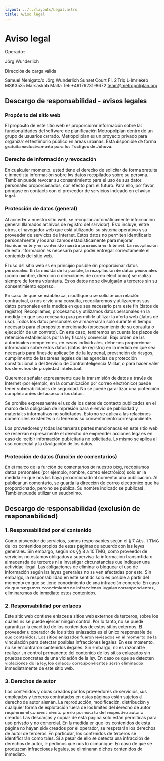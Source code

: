 ```yaml
---
layout: ../../layouts/Legal.astro
title: Aviso legal
---
```


# Aviso legal

Operador:

Jörg Wunderlich

Dirección de carga válida

Samuel Menigatc/o Jörg Wunderlich
Sunset Court Fl. 2
Triq L-Imriekeb
MSK3535 Marsaskala
Malta
Tel: +4917623198672
[team@metropoliplan.org](mailto:team@metropoliplan.org)

## Descargo de responsabilidad - avisos legales

### Propósito del sitio web

El propósito de este sitio web es proporcionar información sobre las funcionalidades del software de planificación Metropoliplan dentro de un grupo de usuarios cerrado. Metropoliplan es un proyecto privado para organizar el testimonio público en áreas urbanas. Está disponible de forma gratuita exclusivamente para los Testigos de Jehová.

### Derecho de información y revocación

En cualquier momento, usted tiene el derecho de solicitar de forma gratuita e inmediata información sobre los datos recopilados sobre su persona. También puede revocar su consentimiento para el uso de sus datos personales proporcionados, con efecto para el futuro. Para ello, por favor, póngase en contacto con el proveedor de servicios indicado en el aviso legal.

### Protección de datos (general)

Al acceder a nuestro sitio web, se recopilan automáticamente información general (llamados archivos de registro del servidor). Esto incluye, entre otros, el navegador web que está utilizando, su sistema operativo y su proveedor de servicios de Internet. Estos datos no permiten identificarlo personalmente y los analizamos estadísticamente para mejorar técnicamente y en contenido nuestra presencia en Internet. La recopilación de esta información es necesaria para poder entregar correctamente el contenido del sitio web.

El uso del sitio web es en principio posible sin proporcionar datos personales. En la medida de lo posible, la recopilación de datos personales (como nombre, dirección o direcciones de correo electrónico) se realiza siempre de forma voluntaria. Estos datos no se divulgarán a terceros sin su consentimiento expreso.

En caso de que se establezca, modifique o se solicite una relación contractual, o nos envíe una consulta, recopilaremos y utilizaremos sus datos personales en la medida en que sea necesario para este fin (datos de registro). Recopilamos, procesamos y utilizamos datos personales en la medida en que sea necesario para permitirle utilizar la oferta web (datos de uso). Todos los datos personales se almacenarán solo durante el tiempo necesario para el propósito mencionado (procesamiento de su consulta o ejecución de un contrato). En este caso, tendremos en cuenta los plazos de retención establecidos por la ley fiscal y comercial. Bajo orden de las autoridades competentes, en casos individuales, debemos proporcionar información sobre estos datos (datos de registro) en la medida en que sea necesario para fines de aplicación de la ley penal, prevención de riesgos, cumplimiento de las tareas legales de las agencias de protección constitucional o del Servicio de Contrainteligencia Militar, o para hacer valer los derechos de propiedad intelectual.

Queremos señalar expresamente que la transmisión de datos a través de Internet (por ejemplo, en la comunicación por correo electrónico) puede tener vulnerabilidades de seguridad. No se puede garantizar una protección completa antes del acceso a los datos.

Se prohíbe expresamente el uso de los datos de contacto publicados en el marco de la obligación de impresión para el envío de publicidad y materiales informativos no solicitados. Esto no se aplica a las relaciones comerciales existentes o si tenemos su consentimiento correspondiente.

Los proveedores y todas las terceras partes mencionadas en este sitio web se reservan expresamente el derecho de emprender acciones legales en caso de recibir información publicitaria no solicitada. Lo mismo se aplica al uso comercial y la divulgación de los datos.

### Protección de datos (función de comentarios)

En el marco de la función de comentarios de nuestro blog, recopilamos datos personales (por ejemplo, nombre, correo electrónico) solo en la medida en que nos los haya proporcionado al comentar una publicación. Al publicar un comentario, se guarda la dirección de correo electrónico que ha proporcionado, pero no se publica. Su nombre indicado se publicará. También puede utilizar un seudónimo.

## Descargo de responsabilidad (exclusión de responsabilidad)

### 1. Responsabilidad por el contenido

Como proveedor de servicios, somos responsables según el § 7 Abs. 1 TMG de los contenidos propios de estas páginas de acuerdo con las leyes generales. Sin embargo, según los §§ 8 a 10 TMG, como proveedor de servicios no estamos obligados a supervisar la información transmitida o almacenada de terceros ni a investigar circunstancias que indiquen una actividad ilegal. Las obligaciones de eliminar o bloquear el uso de información según las leyes generales no se ven afectadas por esto. Sin embargo, la responsabilidad en este sentido solo es posible a partir del momento en que se tiene conocimiento de una infracción concreta. En caso de que tengamos conocimiento de infracciones legales correspondientes, eliminaremos de inmediato estos contenidos.

### 2. Responsabilidad por enlaces

Este sitio web contiene enlaces a sitios web externos de terceros, sobre los cuales no se puede ejercer ningún control. Por lo tanto, no se puede garantizar la exactitud de los contenidos de estos sitios externos. El proveedor u operador de los sitios enlazados es el único responsable de sus contenidos. Los sitios enlazados fueron revisados en el momento de la vinculación para detectar posibles infracciones legales. En ese momento, no se encontraron contenidos ilegales. Sin embargo, no es razonable realizar un control permanente del contenido de los sitios enlazados sin pruebas concretas de una violación de la ley. En caso de que se detecten violaciones de la ley, los enlaces correspondientes serán eliminados inmediatamente de este sitio web.

### 3. Derechos de autor

Los contenidos y obras creados por los proveedores de servicios, sus empleados y terceros contratados en estas páginas están sujetos al derecho de autor alemán. La reproducción, modificación, distribución y cualquier forma de explotación fuera de los límites del derecho de autor requieren el consentimiento previo por escrito del respectivo autor o creador. Las descargas y copias de esta página solo están permitidas para uso privado y no comercial. En la medida en que los contenidos de esta página no hayan sido creados por el operador, se respetarán los derechos de autor de terceros. En particular, los contenidos de terceros se identificarán como tales. Si a pesar de ello se detecta una infracción de derechos de autor, le pedimos que nos lo comunique. En caso de que se produzcan infracciones legales, se eliminarán dichos contenidos de inmediato.

